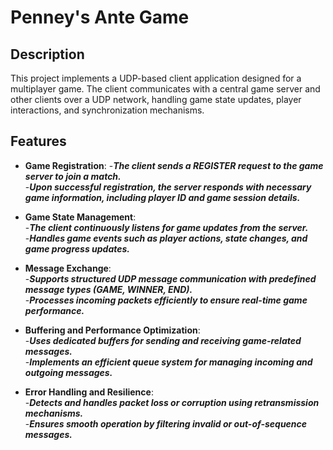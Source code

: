 # Penney's Ante Game

## Description
This project implements a UDP-based client application designed for a multiplayer game. The client communicates with a central game server and other clients over a UDP network, handling game state updates, player interactions, and synchronization mechanisms.
## Features

- **Game Registration**:
	-***The client sends a REGISTER request to the game server to join a match.***  
	-***Upon successful registration, the server responds with necessary game information, including player ID and game session details.***  
  
- **Game State Management**:  
	-***The client continuously listens for game updates from the server.***  
	-***Handles game events such as player actions, state changes, and game progress updates.***  
  
- **Message Exchange**:  
	-***Supports structured UDP message communication with predefined message types (GAME, WINNER, END).***  
	-***Processes incoming packets efficiently to ensure real-time game performance.***  
  
- **Buffering and Performance Optimization**:  
	-***Uses dedicated buffers for sending and receiving game-related messages.***  
	-***Implements an efficient queue system for managing incoming and outgoing messages.***  
  
- **Error Handling and Resilience**:  
	-***Detects and handles packet loss or corruption using retransmission mechanisms.***  
	-***Ensures smooth operation by filtering invalid or out-of-sequence messages.***  
  
